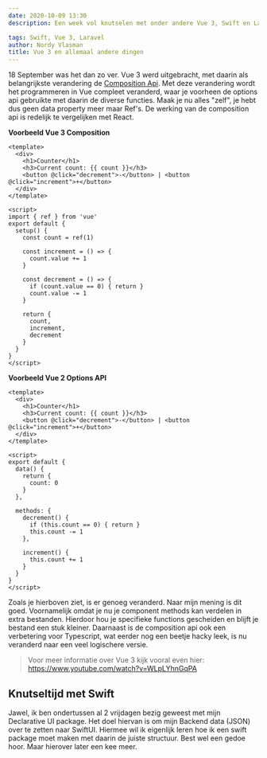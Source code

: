 ```yaml
---
date: 2020-10-09 13:30
description: Een week vol knutselen met onder andere Vue 3, Swift en Laravel 

tags: Swift, Vue 3, Laravel
author: Nordy Vlasman
title: Vue 3 en allemaal andere dingen
---
```

18 September was het dan zo ver. Vue 3 werd uitgebracht, met daarin als belangrijkste verandering de <a href="https://github.com/vuejs/composition-api">Composition Api</a>. Met deze verandering wordt het programmeren in Vue compleet veranderd, waar je voorheen de options api gebruikte met daarin de diverse functies. Maak je nu alles "zelf", je hebt dus geen data property meer maar Ref's. De werking van de composition api is redelijk te vergelijken met React.

**Voorbeeld Vue 3 Composition**
```vue
<template>
  <div>
    <h1>Counter</h1>
    <h3>Current count: {{ count }}</h3>
    <button @click="decrement">-</button> | <button @click="increment">+</button>
  </div>
</template>

<script>
import { ref } from 'vue'
export default {
  setup() {
    const count = ref(1)

    const increment = () => {
      count.value += 1
    }

    const decrement = () => {
      if (count.value == 0) { return }
      count.value -= 1
    }

    return {
      count,
      increment,
      decrement
    }
  }
}
</script>
```

**Voorbeeld Vue 2 Options API**
```
<template>
  <div>
    <h1>Counter</h1>
    <h3>Current count: {{ count }}</h3>
    <button @click="decrement">-</button> | <button @click="increment">+</button>
  </div>
</template>

<script>
export default {
  data() {
    return {
      count: 0
    }
  },

  methods: {
    decrement() {
      if (this.count == 0) { return }
      this.count -= 1
    },

    increment() {
      this.count += 1
    }
  }
}
</script>
```

Zoals je hierboven ziet, is er genoeg veranderd. Naar mijn mening is dit goed. Voornamelijk omdat je nu je component methods kan verdelen in extra bestanden. Hierdoor hou je specifieke functions gescheiden en blijft je bestand een stuk kleiner. Daarnaast is de composition api ook een verbetering voor Typescript, wat eerder nog een beetje hacky leek, is nu veranderd naar een veel logischere versie. 

> Voor meer informatie over Vue 3 kijk vooral even hier: <a href="https://www.youtube.com/watch?v=WLpLYhnGqPA" target="_blank">https://www.youtube.com/watch?v=WLpLYhnGqPA</a>

## Knutseltijd met Swift
Jawel, ik ben ondertussen al 2 vrijdagen bezig geweest met mijn Declarative UI package. Het doel hiervan is om mijn Backend data (JSON) over te zetten naar SwiftUI. Hiermee wil ik eigenlijk leren hoe ik een swift package moet maken met daarin de juiste structuur. Best wel een gedoe hoor. Maar hierover later een kee meer.